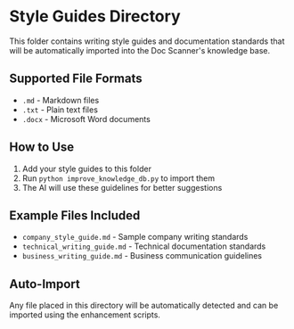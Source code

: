 # Style Guides Directory

This folder contains writing style guides and documentation standards that will be automatically imported into the Doc Scanner's knowledge base.

## Supported File Formats

- `.md` - Markdown files
- `.txt` - Plain text files
- `.docx` - Microsoft Word documents

## How to Use

1. Add your style guides to this folder
2. Run `python improve_knowledge_db.py` to import them
3. The AI will use these guidelines for better suggestions

## Example Files Included

- `company_style_guide.md` - Sample company writing standards
- `technical_writing_guide.md` - Technical documentation standards
- `business_writing_guide.md` - Business communication guidelines

## Auto-Import

Any file placed in this directory will be automatically detected and can be imported using the enhancement scripts.
